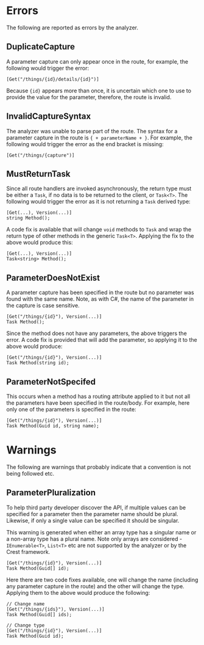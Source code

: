 ﻿Errors
======

The following are reported as errors by the analyzer.


DuplicateCapture
----------------

A parameter capture can only appear once in the route, for example, the
following would trigger the error:

    [Get("/things/{id}/details/{id}")]

Because `{id}` appears more than once, it is uncertain which one to use to
provide the value for the parameter, therefore, the route is invalid.


InvalidCaptureSyntax
--------------------

The analyzer was unable to parse part of the route. The syntax for a parameter
capture in the route is `{ + parameterName + }`. For example, the following
would trigger the error as the end bracket is missing:

    [Get("/things/{capture")]



MustReturnTask
--------------

Since all route handlers are invoked asynchronously, the return type must be
either a `Task`, if no data is to be returned to the client, or `Task<T>`. The
following would trigger the error as it is not returning a `Task` derived type:

    [Get(...), Version(...)]
    string Method();

A code fix is available that will change `void` methods to `Task` and wrap the
return type of other methods in the generic `Task<T>`. Applying the fix to the
above would produce this:

    [Get(...), Version(...)]
    Task<string> Method();


ParameterDoesNotExist
---------------------

A parameter capture has been specified in the route but no parameter was found
with the same name. Note, as with C#, the name of the parameter in the capture
is case sensitive.

    [Get("/things/{id}"), Version(...)]
    Task Method();

Since the method does not have any parameters, the above triggers the error. A
code fix is provided that will add the parameter, so applying it to the above
would produce:

    [Get("/things/{id}"), Version(...)]
    Task Method(string id);


ParameterNotSpecifed
--------------------

This occurs when a method has a routing attribute applied to it but not all
the parameters have been specified in the route/body. For example, here only
one of the parameters is specified in the route:

    [Get("/things/{id}"), Version(...)]
    Task Method(Guid id, string name);


Warnings
========

The following are warnings that probably indicate that a convention is not
being followed etc.


ParameterPluralization
----------------------

To help third party developer discover the API, if multiple values can be
specified for a parameter then the parameter name should be plural. Likewise,
if only a single value can be specified it should be singular.

This warning is generated when either an array type has a singular name or a
non-array type has a plural name. Note only arrays are considered -
`IEnumerable<T>`, `List<T>` etc are not supported by the analyzer or by the
Crest framework.

    [Get("/things/{id}"), Version(...)]
    Task Method(Guid[] id);

Here there are two code fixes available, one will change the name (including
any parameter capture in the route) and the other will change the type.
Applying them to the above would produce the following:

    // Change name
    [Get("/things/{ids}"), Version(...)]
    Task Method(Guid[] ids);

    // Change type
    [Get("/things/{id}"), Version(...)]
    Task Method(Guid id);
